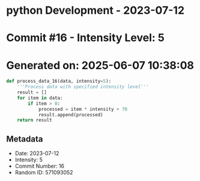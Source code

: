 ﻿# python Development - 2023-07-12
# Commit #16 - Intensity Level: 5
# Generated on: 2025-06-07 10:38:08
```python
def process_data_16(data, intensity=5):
    '''Process data with specified intensity level'''
    result = []
    for item in data:
        if item > 0:
            processed = item * intensity + 70
            result.append(processed)
    return result
```
## Metadata
- Date: 2023-07-12
- Intensity: 5
- Commit Number: 16
- Random ID: 571093052
